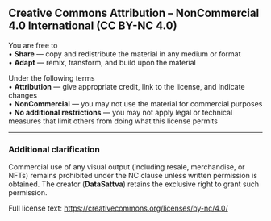 ## Creative Commons Attribution – NonCommercial 4.0 International (CC BY-NC 4.0)

You are free to  
• **Share** — copy and redistribute the material in any medium or format  
• **Adapt** — remix, transform, and build upon the material  

Under the following terms  
• **Attribution** — give appropriate credit, link to the license, and indicate changes  
• **NonCommercial** — you may not use the material for commercial purposes  
• **No additional restrictions** — you may not apply legal or technical measures that limit others from doing what this license permits  

---

### Additional clarification

Commercial use of any visual output (including resale, merchandise, or NFTs) remains prohibited under the NC clause unless written permission is obtained. The creator (**DataSattva**) retains the exclusive right to grant such permission.

Full license text: <https://creativecommons.org/licenses/by-nc/4.0/>